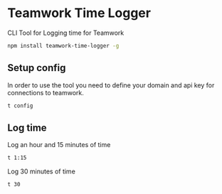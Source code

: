 # Teamwork Time Logger

CLI Tool for Logging time for Teamwork

```bash
npm install teamwork-time-logger -g
```

## Setup config

In order to use the tool you need to define your domain and api key for connections to teamwork.

```bash
t config
```

## Log time

Log an hour and 15 minutes of time

```bash
t 1:15
```

Log 30 minutes of time

```bash
t 30
```
